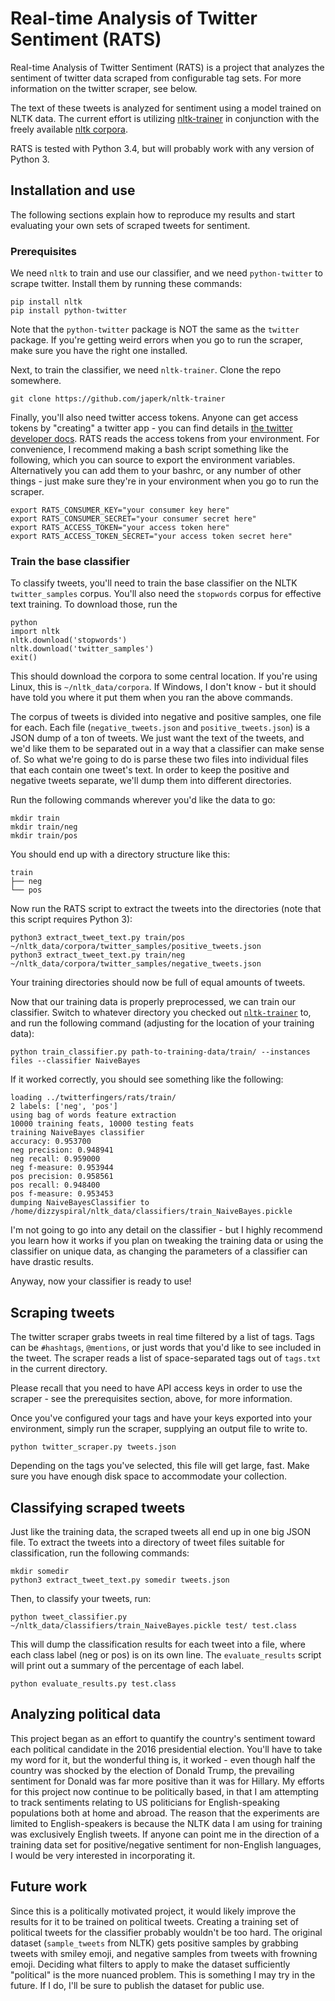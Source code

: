 # Real-time Analysis of Twitter Sentiment (RATS)
Real-time Analysis of Twitter Sentiment (RATS) is a project that analyzes the sentiment of twitter data scraped from configurable tag sets.
For more information on the twitter scraper, see below.

The text of these tweets is analyzed for sentiment using a model trained on NLTK data.
The current effort is utilizing [nltk-trainer](https://github.com/japerk/nltk-trainer) in conjunction with the freely available [nltk corpora](http://www.nltk.org/data.html).

RATS is tested with Python 3.4, but will probably work with any version of Python 3.

## Installation and use
The following sections explain how to reproduce my results and start evaluating your own sets of scraped tweets for sentiment. 

### Prerequisites
We need `nltk` to train and use our classifier, and we need `python-twitter` to scrape twitter.
Install them by running these commands:

```
pip install nltk
pip install python-twitter
```

Note that the `python-twitter` package is NOT the same as the `twitter` package.
If you're getting weird errors when you go to run the scraper, make sure you have the right one installed.

Next, to train the classifier, we need `nltk-trainer`.
Clone the repo somewhere.

```
git clone https://github.com/japerk/nltk-trainer
```

Finally, you'll also need twitter access tokens.
Anyone can get access tokens by "creating" a twitter app - you can find details in [the twitter developer docs](https://developer.twitter.com/en/docs/basics/authentication/guides/access-tokens.html).
RATS reads the access tokens from your environment.
For convenience, I recommend making a bash script something like the following, which you can source to export the environment variables.
Alternatively you can add them to your bashrc, or any number of other things - just make sure they're in your environment when you go to run the scraper.

```
export RATS_CONSUMER_KEY="your consumer key here"
export RATS_CONSUMER_SECRET="your consumer secret here"
export RATS_ACCESS_TOKEN="your access token here"
export RATS_ACCESS_TOKEN_SECRET="your access token secret here"
```

### Train the base classifier
To classify tweets, you'll need to train the base classifier on the NLTK `twitter_samples` corpus.
You'll also need the `stopwords` corpus for effective text training.
To download those, run the 

```
python
import nltk
nltk.download('stopwords')
nltk.download('twitter_samples')
exit()
```

This should download the corpora to some central location.
If you're using Linux, this is `~/nltk_data/corpora`.
If Windows, I don't know - but it should have told you where it put them when you ran the above commands.

The corpus of tweets is divided into negative and positive samples, one file for each.
Each file (`negative_tweets.json` and `positive_tweets.json`) is a JSON dump of a ton of tweets.
We just want the text of the tweets, and we'd like them to be separated out in a way that a classifier can make sense of.
So what we're going to do is parse these two files into individual files that each contain one tweet's text.
In order to keep the positive and negative tweets separate, we'll dump them into different directories.

Run the following commands wherever you'd like the data to go:

```
mkdir train
mkdir train/neg
mkdir train/pos
```

You should end up with a directory structure like this:

```
train
├── neg
└── pos
```

Now run the RATS script to extract the tweets into the directories (note that this script requires Python 3):

```
python3 extract_tweet_text.py train/pos ~/nltk_data/corpora/twitter_samples/positive_tweets.json
python3 extract_tweet_text.py train/neg ~/nltk_data/corpora/twitter_samples/negative_tweets.json
```

Your training directories should now be full of equal amounts of tweets.

Now that our training data is properly preprocessed, we can train our classifier.
Switch to whatever directory you checked out [`nltk-trainer`](https://github.com/japerk/nltk-trainer) to, and run the following command (adjusting for the location of your training data):

```
python train_classifier.py path-to-training-data/train/ --instances files --classifier NaiveBayes
```

If it worked correctly, you should see something like the following:

```
loading ../twitterfingers/rats/train/
2 labels: ['neg', 'pos']
using bag of words feature extraction
10000 training feats, 10000 testing feats
training NaiveBayes classifier
accuracy: 0.953700
neg precision: 0.948941
neg recall: 0.959000
neg f-measure: 0.953944
pos precision: 0.958561
pos recall: 0.948400
pos f-measure: 0.953453
dumping NaiveBayesClassifier to /home/dizzyspiral/nltk_data/classifiers/train_NaiveBayes.pickle
```

I'm not going to go into any detail on the classifier - but I highly recommend you learn how it works if you plan on tweaking the training data or using the classifier on unique data, as changing the parameters of a classifier can have drastic results.

Anyway, now your classifier is ready to use!

## Scraping tweets
The twitter scraper grabs tweets in real time filtered by a list of tags.
Tags can be `#hashtags`, `@mentions`, or just words that you'd like to see included in the tweet.
The scraper reads a list of space-separated tags out of `tags.txt` in the current directory.

Please recall that you need to have API access keys in order to use the scraper - see the prerequisites section, above, for more information.

Once you've configured your tags and have your keys exported into your environment, simply run the scraper, supplying an output file to write to.

```
python twitter_scraper.py tweets.json
```

Depending on the tags you've selected, this file will get large, fast.
Make sure you have enough disk space to accommodate your collection.

## Classifying scraped tweets
Just like the training data, the scraped tweets all end up in one big JSON file.
To extract the tweets into a directory of tweet files suitable for classification, run the following commands:

```
mkdir somedir
python3 extract_tweet_text.py somedir tweets.json
```

Then, to classify your tweets, run:

```
python tweet_classifier.py ~/nltk_data/classifiers/train_NaiveBayes.pickle test/ test.class
```

This will dump the classification results for each tweet into a file, where each class label (neg or pos) is on its own line.
The `evaluate_results` script will print out a summary of the percentage of each label.

```
python evaluate_results.py test.class 
```

## Analyzing political data
This project began as an effort to quantify the country's sentiment toward each political candidate in the 2016 presidential election.
You'll have to take my word for it, but the wonderful thing is, it worked - even though half the country was shocked by the election of Donald Trump, the prevailing sentiment for Donald was far more positive than it was for Hillary.
My efforts for this project now continue to be politically based, in that I am attempting to track sentiments relating to US politicians for English-speaking populations both at home and abroad.
The reason that the experiments are limited to English-speakers is because the NLTK data I am using for training was exclusively English tweets.
If anyone can point me in the direction of a training data set for positive/negative sentiment for non-English languages, I would be very interested in incorporating it.

## Future work
Since this is a politically motivated project, it would likely improve the results for it to be trained on political tweets.
Creating a training set of political tweets for the classifier probably wouldn't be too hard.
The original dataset (`sample_tweets` from NLTK) gets positive samples by grabbing tweets with smiley emoji, and negative samples from tweets with frowning emoji.
Deciding what filters to apply to make the dataset sufficiently "political" is the more nuanced problem.
This is something I may try in the future.
If I do, I'll be sure to publish the dataset for public use.
